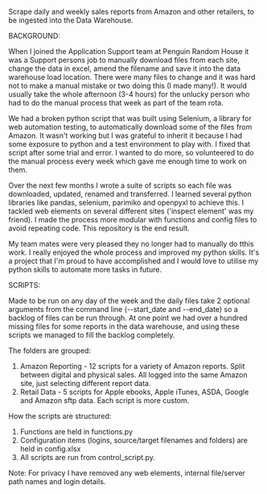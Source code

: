 Scrape daily and weekly sales reports from Amazon and other retailers, to be ingested into the Data Warehouse. 

BACKGROUND:

When I joined the Application Support team at Penguin Random House it was a Support persons job to manually download files from each site, change the data in excel, amend the filename and save it into the data warehouse load location. There were many files to change and it was hard not to make a manual mistake or two doing this (I made many!). It would usually take the whole afternoon (3-4 hours) for the unlucky person who had to do the manual process that week as part of the team rota.

We had a broken python script that was built using Selenium, a library for web automation testing, to automatically download some of the files from Amazon. It wasn't working but I was grateful to inherit it because I had some exposure to python and a test environment to play with. I fixed that script after some trial and error. I wanted to do more, so volunteered to do the manual process every week which gave me enough time to work on them.

Over the next few months I wrote a suite of scripts so each file was downloaded, updated, renamed and transferred. I learned several python libraries like pandas, selenium, parimiko and openpyxl to achieve this. I tackled web elements on several different sites ('inspect element' was my friend). I made the process more modular with functions and config files to avoid repeating code. This repository is the end result. 

My team mates were very pleased they no longer had to manually do tthis work. I really enjoyed the whole process and improved my python skills. It's a project that I'm proud to have accomplished and I would love to utilise my python skills to automate more tasks in future.


SCRIPTS:

Made to be run on any day of the week and the daily files take 2 optional arguments from the command line (--start_date and --end_date) so a backlog of files can be run through. At one point we had over a hundred missing files for some reports in the data warehouse, and using these scripts we managed to fill the backlog completely.


The folders are grouped:
1. Amazon Reporting - 12 scripts for a variety of Amazon reports. Split between digital and physical sales. All logged into the same Amazon site, just selecting different report data.
2. Retail Data - 5 scripts for Apple ebooks, Apple iTunes, ASDA, Google and Amazon sftp data. Each script is more custom.


How the scripts are structured:
1. Functions are held in functions.py
2. Configuration items (logins, source/target filenames and folders) are held in config.xlsx
3. All scripts are run from control_script.py.


Note: For privacy I have removed any web elements, internal file/server path names and login details.

